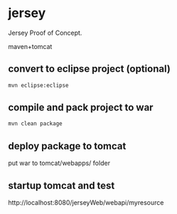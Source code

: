 # jersey
Jersey Proof of Concept.

maven+tomcat

## convert to eclipse project (optional)
```bash
mvn eclipse:eclipse
```

## compile and pack project to war
```bash
mvn clean package
```

## deploy package to tomcat
put war to tomcat/webapps/ folder

## startup tomcat and test
http://localhost:8080/jerseyWeb/webapi/myresource